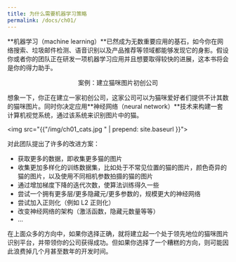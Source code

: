 ```yaml
---
title: 为什么需要机器学习策略
permalink: /docs/ch01/
---
```


**机器学习（machine learning）**已然成为无数重要应用的基石，如今你在网络搜索、垃圾邮件检测、语音识别以及产品推荐等领域都能够发现它的身影。假设你或者你的团队正在研发一项机器学习应用并且想要取得较快的进展，这本书将会是你的得力助手。

<center>
<div class="well well-lg">
案例：建立猫咪图片初创公司
</div>
</center>

想象一下，你正在建立一家初创公司，这家公司可以为猫咪爱好者们提供不计其数的猫咪图片。同时你决定应用**神经网络（neural network）**技术来构建一套计算机视觉系统，通过该系统来识别图片中的猫。

<img src="{{"/img/ch01_cats.jpg " | prepend: site.baseurl }}">

对此团队提出了许多的改进方案：

- 获取更多的数据，即收集更多猫的图片
- 收集更加多样化的训练数据集，比如处于不常见位置的猫的图片，颜色奇异的猫的图片，以及使用不同相机参数拍摄的猫的图片
- 通过增加梯度下降的迭代次数，使算法训练得久一些
- 尝试一个拥有更多层/更多隐藏元/更多参数的，规模更大的神经网络
- 尝试加入正则化（例如 L2 正则化）
- 改变神经网络的架构（激活函数，隐藏元数量等等）
- ...

在上面众多的方向中，如果你选择正确，就将建立起一个处于领先地位的猫咪图片识别平台，并带领你的公司获得成功。但如果你选择了一个糟糕的方向，则可能因此浪费掉几个月甚至数年的开发时间。